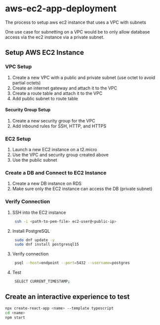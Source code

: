 # aws-ec2-app-deployment
The process to setup aws ec2 instance that uses a VPC with subnets

One use case for subnetting on a VPC would be to only allow database access via the ec2 instance via a private subnet.

## Setup AWS EC2 Instance

### VPC Setup
1. Create a new VPC with a public and private subnet (use octet to avoid partial octets)
2. Create an internet gateway and attach it to the VPC
3. Create a route table and attach it to the VPC
4. Add public subnet to route table

#### Security Group Setup
1. Create a new security group for the VPC
2. Add inbound rules for SSH, HTTP, and HTTPS
   
### EC2 Setup
1. Launch a new EC2 instance on a t2.micro
2. Use the VPC and security group created above
3. Use the public subnet

### Create a DB and Connect to EC2 Instance
1. Create a new DB instance on RDS
2. Make sure only the EC2 instance can access the DB (private subnet)

### Verify Connection
1. SSH into the EC2 instance
   ```bash
    ssh -i <path-to-pem-file> ec2-user@<public-ip>
    ```
2. Install PostgreSQL
   ```bash
    sudo dnf update -y
    sudo dnf install postgresql15
    ```
3. Verify connection
   ```bash
    psql --host=endpoint --port=5432 --username=postgres
    ```

4. Test
   ```bash
    SELECT CURRENT_TIMESTAMP;
    ```

## Create an interactive experience to test

```bash
npx create-react-app <name> --template typescript
cd <name>
npm start
```


